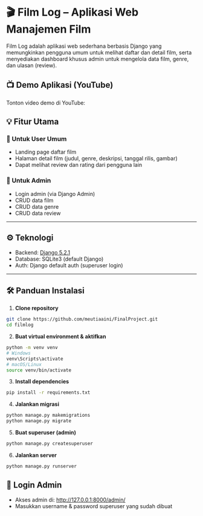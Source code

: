 # 🎬 Film Log – Aplikasi Web Manajemen Film

Film Log adalah aplikasi web sederhana berbasis Django yang memungkinkan pengguna umum untuk melihat daftar dan detail film, serta menyediakan dashboard khusus admin untuk mengelola data film, genre, dan ulasan (review).

## 📺 Demo Aplikasi (YouTube)
Tonton video demo di YouTube:

## 💡 Fitur Utama
### 🎯 Untuk User Umum
- Landing page daftar film
- Halaman detail film (judul, genre, deskripsi, tanggal rilis, gambar)
- Dapat melihat review dan rating dari pengguna lain

### 🔐 Untuk Admin
- Login admin (via Django Admin)
- CRUD data film
- CRUD data genre
- CRUD data review

---

## ⚙️ Teknologi

- Backend: [Django 5.2.1](https://www.djangoproject.com/)
- Database: SQLite3 (default Django)
- Auth: Django default auth (superuser login)

---

## 🛠️ Panduan Instalasi

1. **Clone repository**
```bash
git clone https://github.com/meutiaaini/FinalProject.git
cd filmlog
```

2. **Buat virtual environment & aktifkan**
```bash
python -m venv venv
# Windows
venv\Scripts\activate
# macOS/Linux
source venv/bin/activate
```

3. **Install dependencies**
```bash
pip install -r requirements.txt
```

4. **Jalankan migrasi**
```bash
python manage.py makemigrations
python manage.py migrate
```

5. **Buat superuser (admin)**
```bash
python manage.py createsuperuser
```

6. **Jalankan server**
```bash
python manage.py runserver
```

## 🔑 Login Admin
- Akses admin di: http://127.0.0.1:8000/admin/
- Masukkan username & password superuser yang sudah dibuat


